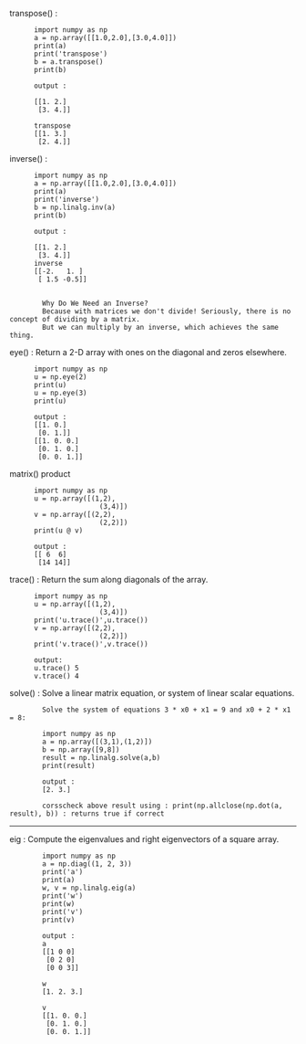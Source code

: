 transpose() : 

          import numpy as np
          a = np.array([[1.0,2.0],[3.0,4.0]])
          print(a)
          print('transpose')
          b = a.transpose()
          print(b)

          output : 
          
          [[1. 2.]
           [3. 4.]]
           
          transpose
          [[1. 3.]
           [2. 4.]]
           
           
inverse() : 

          import numpy as np
          a = np.array([[1.0,2.0],[3.0,4.0]])
          print(a)
          print('inverse')
          b = np.linalg.inv(a)
          print(b)

          output : 

          [[1. 2.]
           [3. 4.]]
          inverse
          [[-2.   1. ]
           [ 1.5 -0.5]]
           
           
            Why Do We Need an Inverse?
            Because with matrices we don't divide! Seriously, there is no concept of dividing by a matrix.
            But we can multiply by an inverse, which achieves the same thing.


eye() : Return a 2-D array with ones on the diagonal and zeros elsewhere.

          import numpy as np
          u = np.eye(2)
          print(u)
          u = np.eye(3)
          print(u)

          output : 
          [[1. 0.]
           [0. 1.]]
          [[1. 0. 0.]
           [0. 1. 0.]
           [0. 0. 1.]]
           
           
matrix() product

          import numpy as np
          u = np.array([(1,2),
                          (3,4)])
          v = np.array([(2,2),
                          (2,2)])
          print(u @ v)

          output : 
          [[ 6  6]
           [14 14]]
           
           
trace() : Return the sum along diagonals of the array.

          import numpy as np
          u = np.array([(1,2),
                          (3,4)])
          print('u.trace()',u.trace())
          v = np.array([(2,2),
                          (2,2)])
          print('v.trace()',v.trace())

          output: 
          u.trace() 5
          v.trace() 4


solve()  : Solve a linear matrix equation, or system of linear scalar equations.

            Solve the system of equations 3 * x0 + x1 = 9 and x0 + 2 * x1 = 8:

            import numpy as np
            a = np.array([(3,1),(1,2)])
            b = np.array([9,8])
            result = np.linalg.solve(a,b)
            print(result)
            
            output : 
            [2. 3.]
            
            corsscheck above result using : print(np.allclose(np.dot(a, result), b)) : returns true if correct
            
---
            
eig : Compute the eigenvalues and right eigenvectors of a square array.

            import numpy as np
            a = np.diag((1, 2, 3))
            print('a')
            print(a)
            w, v = np.linalg.eig(a)
            print('w')
            print(w)
            print('v')
            print(v)

            output : 
            a
            [[1 0 0]
             [0 2 0]
             [0 0 3]]
             
            w
            [1. 2. 3.]
            
            v
            [[1. 0. 0.]
             [0. 1. 0.]
             [0. 0. 1.]]
            


            
            
            
